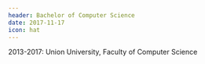 ```yaml
---
header: Bachelor of Computer Science
date: 2017-11-17
icon: hat
---
```


2013-2017: Union University, Faculty of Computer Science

